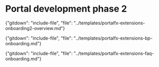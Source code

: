 # Portal development phase 2

{"gitdown": "include-file", "file": "../templates/portalfx-extensions-onboarding2-overview.md"}

{"gitdown": "include-file", "file": "../templates/portalfx-extensions-bp-onboarding.md"}

{"gitdown": "include-file", "file": "../templates/portalfx-extensions-faq-onboarding.md"}


